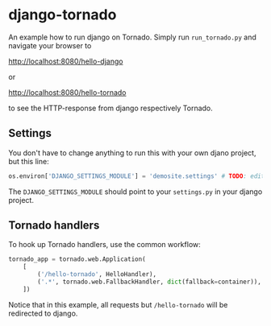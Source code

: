 django-tornado
==============

An example how to run django on Tornado. Simply run `run_tornado.py` and navigate your browser to

  [http://localhost:8080/hello-django](http://localhost:8080/hello-django)

or

  [http://localhost:8080/hello-tornado](http://localhost:8080/hello-tornado)

to see the HTTP-response from django respectively Tornado.

Settings
--------

You don't have to change anything to run this with your own djano project, but this line:

```python
os.environ['DJANGO_SETTINGS_MODULE'] = 'demosite.settings' # TODO: edit this
```

The `DJANGO_SETTINGS_MODULE` should point to your `settings.py` in your django project.

Tornado handlers
----------------

To hook up Tornado handlers, use the common workflow:

```python
tornado_app = tornado.web.Application(
    [
        ('/hello-tornado', HelloHandler),
        ('.*', tornado.web.FallbackHandler, dict(fallback=container)),
    ])
```

Notice that in this example, all requests but `/hello-tornado` will be redirected to django.
